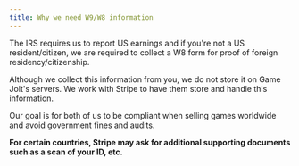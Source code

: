 ```yaml
---
title: Why we need W9/W8 information
---
```


The IRS requires us to report US earnings and if you're not a US resident/citizen, we are required to collect a W8 form for proof of foreign residency/citizenship.

Although we collect this information from you, we do not store it on Game Jolt's servers. We work with Stripe to have them store and handle this information.

Our goal is for both of us to be compliant when selling games worldwide and avoid government fines and audits.

**For certain countries, Stripe may ask for additional supporting documents such as a scan of your ID, etc.**
